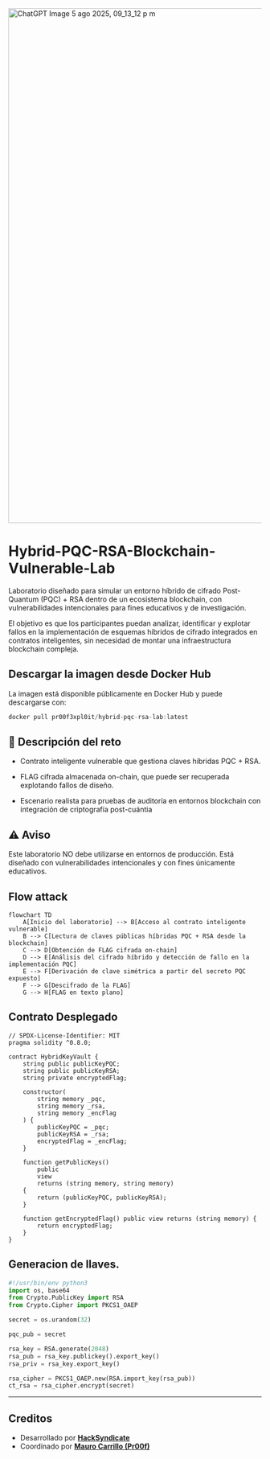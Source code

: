 
<img width="1536" height="1024" alt="ChatGPT Image 5 ago 2025, 09_13_12 p m" src="https://github.com/user-attachments/assets/a9c8231f-65c4-4f3c-b7cb-1ab4d108a6ea" />

# Hybrid-PQC-RSA-Blockchain-Vulnerable-Lab

Laboratorio diseñado para simular un entorno híbrido de cifrado Post-Quantum (PQC) + RSA dentro de un ecosistema blockchain, con vulnerabilidades intencionales para fines educativos y de investigación.

El objetivo es que los participantes puedan analizar, identificar y explotar fallos en la implementación de esquemas híbridos de cifrado integrados en contratos inteligentes, sin necesidad de montar una infraestructura blockchain compleja.

## Descargar la imagen desde Docker Hub

La imagen está disponible públicamente en Docker Hub y puede descargarse con:

```javascript
docker pull pr00f3xpl0it/hybrid-pqc-rsa-lab:latest
```
## 📜 Descripción del reto

- Contrato inteligente vulnerable que gestiona claves híbridas PQC + RSA.

- FLAG cifrada almacenada on-chain, que puede ser recuperada explotando fallos de diseño.

- Escenario realista para pruebas de auditoría en entornos blockchain con integración de criptografía post-cuántia

## ⚠ Aviso

Este laboratorio NO debe utilizarse en entornos de producción. Está diseñado con vulnerabilidades intencionales y con fines únicamente educativos.

## Flow attack

```mermaid
flowchart TD
    A[Inicio del laboratorio] --> B[Acceso al contrato inteligente vulnerable]
    B --> C[Lectura de claves públicas híbridas PQC + RSA desde la blockchain]
    C --> D[Obtención de FLAG cifrada on-chain]
    D --> E[Análisis del cifrado híbrido y detección de fallo en la implementación PQC]
    E --> F[Derivación de clave simétrica a partir del secreto PQC expuesto]
    F --> G[Descifrado de la FLAG]
    G --> H[FLAG en texto plano]
```

## Contrato Desplegado

```solidity
// SPDX-License-Identifier: MIT
pragma solidity ^0.8.0;

contract HybridKeyVault {
    string public publicKeyPQC;
    string public publicKeyRSA;
    string private encryptedFlag;

    constructor(
        string memory _pqc,
        string memory _rsa,
        string memory _encFlag
    ) {
        publicKeyPQC = _pqc;
        publicKeyRSA = _rsa;
        encryptedFlag = _encFlag;
    }

    function getPublicKeys()
        public
        view
        returns (string memory, string memory)
    {
        return (publicKeyPQC, publicKeyRSA);
    }

    function getEncryptedFlag() public view returns (string memory) {
        return encryptedFlag;
    }
}
```
## Generacion de llaves.

```python
#!/usr/bin/env python3
import os, base64
from Crypto.PublicKey import RSA
from Crypto.Cipher import PKCS1_OAEP

secret = os.urandom(32)

pqc_pub = secret

rsa_key = RSA.generate(2048)
rsa_pub = rsa_key.publickey().export_key()
rsa_priv = rsa_key.export_key()

rsa_cipher = PKCS1_OAEP.new(RSA.import_key(rsa_pub))
ct_rsa = rsa_cipher.encrypt(secret)
```
---
## Creditos

- Desarrollado por [**HackSyndicate**](https://www.hacksyndicate.xyz)  
- Coordinado por [**Mauro Carrillo (Pr00f)**](https://www.linkedin.com/in/mauro-carrillo-7a326a208)
